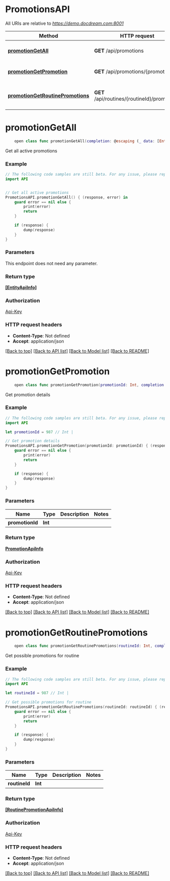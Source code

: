 # PromotionsAPI

All URIs are relative to *https://demo.docdream.com:8001*

Method | HTTP request | Description
------------- | ------------- | -------------
[**promotionGetAll**](PromotionsAPI.md#promotiongetall) | **GET** /api/promotions | Get all active promotions
[**promotionGetPromotion**](PromotionsAPI.md#promotiongetpromotion) | **GET** /api/promotions/{promotionId} | Get promotion details
[**promotionGetRoutinePromotions**](PromotionsAPI.md#promotiongetroutinepromotions) | **GET** /api/routines/{routineId}/promotions | Get possible promotions for routine


# **promotionGetAll**
```swift
    open class func promotionGetAll(completion: @escaping (_ data: [EntityApiInfo]?, _ error: Error?) -> Void)
```

Get all active promotions

### Example
```swift
// The following code samples are still beta. For any issue, please report via http://github.com/OpenAPITools/openapi-generator/issues/new
import API


// Get all active promotions
PromotionsAPI.promotionGetAll() { (response, error) in
    guard error == nil else {
        print(error)
        return
    }

    if (response) {
        dump(response)
    }
}
```

### Parameters
This endpoint does not need any parameter.

### Return type

[**[EntityApiInfo]**](EntityApiInfo.md)

### Authorization

[Api-Key](../README.md#Api-Key)

### HTTP request headers

 - **Content-Type**: Not defined
 - **Accept**: application/json

[[Back to top]](#) [[Back to API list]](../README.md#documentation-for-api-endpoints) [[Back to Model list]](../README.md#documentation-for-models) [[Back to README]](../README.md)

# **promotionGetPromotion**
```swift
    open class func promotionGetPromotion(promotionId: Int, completion: @escaping (_ data: PromotionApiInfo?, _ error: Error?) -> Void)
```

Get promotion details

### Example
```swift
// The following code samples are still beta. For any issue, please report via http://github.com/OpenAPITools/openapi-generator/issues/new
import API

let promotionId = 987 // Int | 

// Get promotion details
PromotionsAPI.promotionGetPromotion(promotionId: promotionId) { (response, error) in
    guard error == nil else {
        print(error)
        return
    }

    if (response) {
        dump(response)
    }
}
```

### Parameters

Name | Type | Description  | Notes
------------- | ------------- | ------------- | -------------
 **promotionId** | **Int** |  | 

### Return type

[**PromotionApiInfo**](PromotionApiInfo.md)

### Authorization

[Api-Key](../README.md#Api-Key)

### HTTP request headers

 - **Content-Type**: Not defined
 - **Accept**: application/json

[[Back to top]](#) [[Back to API list]](../README.md#documentation-for-api-endpoints) [[Back to Model list]](../README.md#documentation-for-models) [[Back to README]](../README.md)

# **promotionGetRoutinePromotions**
```swift
    open class func promotionGetRoutinePromotions(routineId: Int, completion: @escaping (_ data: [RoutinePromotionApiInfo]?, _ error: Error?) -> Void)
```

Get possible promotions for routine

### Example
```swift
// The following code samples are still beta. For any issue, please report via http://github.com/OpenAPITools/openapi-generator/issues/new
import API

let routineId = 987 // Int | 

// Get possible promotions for routine
PromotionsAPI.promotionGetRoutinePromotions(routineId: routineId) { (response, error) in
    guard error == nil else {
        print(error)
        return
    }

    if (response) {
        dump(response)
    }
}
```

### Parameters

Name | Type | Description  | Notes
------------- | ------------- | ------------- | -------------
 **routineId** | **Int** |  | 

### Return type

[**[RoutinePromotionApiInfo]**](RoutinePromotionApiInfo.md)

### Authorization

[Api-Key](../README.md#Api-Key)

### HTTP request headers

 - **Content-Type**: Not defined
 - **Accept**: application/json

[[Back to top]](#) [[Back to API list]](../README.md#documentation-for-api-endpoints) [[Back to Model list]](../README.md#documentation-for-models) [[Back to README]](../README.md)

